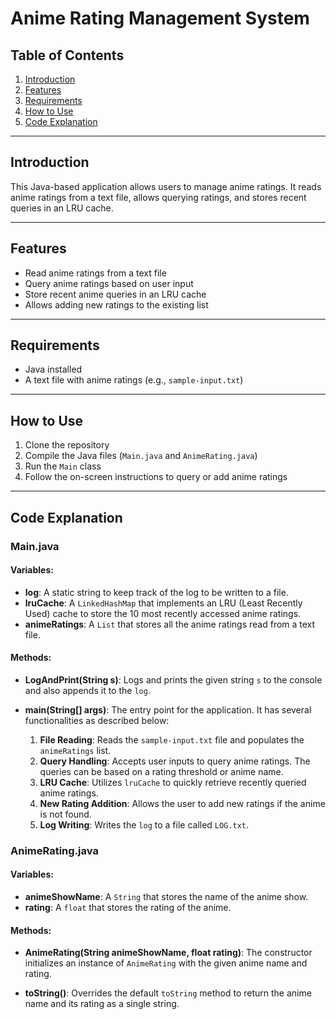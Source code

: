 # Anime Rating Management System

## Table of Contents

1. [Introduction](#introduction)
2. [Features](#features)
3. [Requirements](#requirements)
4. [How to Use](#how-to-use)
5. [Code Explanation](#code-explanation)

---

## Introduction

This Java-based application allows users to manage anime ratings. It reads anime ratings from a text file, allows querying ratings, and stores recent queries in an LRU cache.

---

## Features

- Read anime ratings from a text file
- Query anime ratings based on user input
- Store recent anime queries in an LRU cache
- Allows adding new ratings to the existing list

---

## Requirements

- Java installed
- A text file with anime ratings (e.g., `sample-input.txt`)

---

## How to Use

1. Clone the repository
2. Compile the Java files (`Main.java` and `AnimeRating.java`)
3. Run the `Main` class
4. Follow the on-screen instructions to query or add anime ratings

---

## Code Explanation

### Main.java

#### Variables:

- **log**: A static string to keep track of the log to be written to a file.
- **lruCache**: A `LinkedHashMap` that implements an LRU (Least Recently Used) cache to store the 10 most recently accessed anime ratings.
- **animeRatings**: A `List` that stores all the anime ratings read from a text file.

#### Methods:

- **LogAndPrint(String s)**: Logs and prints the given string `s` to the console and also appends it to the `log`.

- **main(String[] args)**: The entry point for the application. It has several functionalities as described below:
    1. **File Reading**: Reads the `sample-input.txt` file and populates the `animeRatings` list.
    2. **Query Handling**: Accepts user inputs to query anime ratings. The queries can be based on a rating threshold or anime name.
    3. **LRU Cache**: Utilizes `lruCache` to quickly retrieve recently queried anime ratings.
    4. **New Rating Addition**: Allows the user to add new ratings if the anime is not found.
    5. **Log Writing**: Writes the `log` to a file called `LOG.txt`.

### AnimeRating.java

#### Variables:

- **animeShowName**: A `String` that stores the name of the anime show.
- **rating**: A `float` that stores the rating of the anime.

#### Methods:

- **AnimeRating(String animeShowName, float rating)**: The constructor initializes an instance of `AnimeRating` with the given anime name and rating.

- **toString()**: Overrides the default `toString` method to return the anime name and its rating as a single string.

